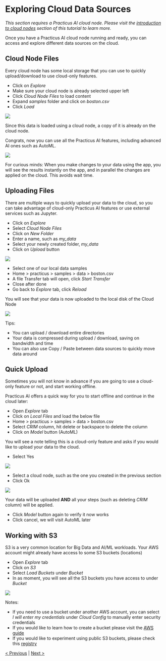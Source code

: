# Exploring Cloud Data Sources

_This section requires a Practicus AI cloud node. Please visit the [introduction to cloud nodes](cloud-intro.md) section of this tutorial to learn more._

Once you have a Practicus AI cloud node running and ready, you can access and explore different data sources on the cloud. 

## Cloud Node Files

Every cloud node has some local storage that you can use to quickly upload/download to use cloud-only features. 

- Click on _Explore_
- Make sure your cloud node is already selected upper left
- Click _Cloud Node Files_ to load content 
- Expand _samples_ folder and click on _boston.csv_
- Click _Load_ 

![](img/explore/load-boston.png)

Since this data is loaded using a cloud node, a copy of it is already on the cloud node. 

Congrats, now you can use all the Practicus AI features, including advanced AI ones such as AutoML.

![](img/explore/boston.png)

For curious minds: When you make changes to your data using the app, you will see the results instantly on the app, and in parallel the changes are applied on the cloud. This avoids wait time.

## Uploading Files

There are multiple ways to quickly upload your data to the cloud, so you can take advantage of cloud-only Practicus AI features or use external services such as Jupyter. 

- Click on _Explore_  
- Select _Cloud Node Files_
- Click on _New Folder_
- Enter a name, such as _my_data_
- Select your newly created folder, _my_data_ 
- Click on _Upload_ button

![](img/explore/upload-1.png)

- Select one of our local data samples
- Home > practicus > samples > data > boston.csv
- A file Transfer tab will open, click _Start Transfer_
- Close after done 
- Go back to _Explore_ tab, click _Reload_ 

You will see that your data is now uploaded to the local disk of the Cloud Node

![](img/explore/upload-2.png)

Tips:

- You can upload / download entire directories 
- Your data is compressed during upload / download, saving on bandwidth and time
- You can also use Copy / Paste between data sources to quickly move data around

## Quick Upload

Sometimes you will not know in advance if you are going to use a cloud-only feature or not, and start working offline. 

Practicus AI offers a quick way for you to start offline and continue in the cloud later:

- Open _Explore_ tab
- Click on _Local Files_ and load the below file 
- Home > practicus > samples > data > boston.csv 
- Select _CRIM_ column, hit delete or backspace to delete the column
- Click on _Model_ button (AutoML) 

You will see a note telling this is a cloud-only feature and asks if you would like to upload your data to the cloud.

- Select Yes

![](img/explore/quick-upload-1.png)

- Select a cloud node, such as the one you created in the previous section
- Click Ok

![](img/explore/quick-upload-2.png)

Your data will be uploaded **AND** all your steps (such as deleting _CRIM_ column) will be applied. 

- Click _Model_ button again to verify it now works
- Click cancel, we will visit AutoML later

## Working with S3

S3 is a very common location for Big Data and AI/ML workloads. Your AWS account might already have access to some S3 buckets (locations)  

- Open _Explore_ tab
- Click on _S3_
- Select _Load Buckets_ under _Bucket_
- In as moment, you will see all the S3 buckets you have access to under _Bucket_

![](img/explore/s3.png)

Notes: 

- If you need to use a bucket under another AWS account, you can select _I will enter my credentials_ under _Cloud Config_ to manually enter security credentials
- If you would like to learn how to create a bucket please visit the [AWS guide](https://docs.aws.amazon.com/AmazonS3/latest/userguide/create-bucket-overview.html)
- If you would like to experiment using public S3 buckets, please check this [registry](https://registry.opendata.aws/)


[< Previous](cloud-intro.md) | [Next >](data-profiling.md)